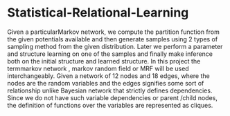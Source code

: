 # Statistical-Relational-Learning
Given a particularMarkov network, we compute the partition function from the given potentials
available and then generate samples using 2 types of sampling method from the given
distribution. Later we perform a parameter and structure learning on one of the samples and
finally make inference both on the initial structure and learned structure. In this project the
termmarkov network , markov random field or MRF will be used interchangeably.
Given a network of 12 nodes and 18 edges, where the nodes are the random variables and
the edges signifies some sort of relationship unlike Bayesian network that strictly defines
dependencies. Since we do not have such variable dependencies or parent /child nodes, the
definition of functions over the variables are represented as cliques.
